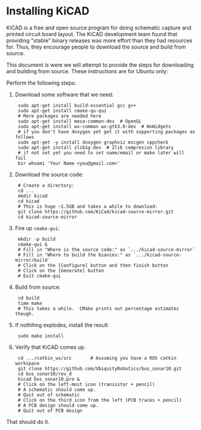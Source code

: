 # Installing KiCAD

KiCAD is a free and open source program for doing schematic
capture and printed circuit board layout.  The KiCAD development
team found that providing "stable" binary releases was more
effort than they had resources for.  Thus, they encourage people
to download the source and build from source.

This document is were we will attempt to provide the steps for
downloading and building from source.  These instructions are
for Ubuntu only:

Perform the following steps:

1. Download some software that we need:

        sudo apt-get install build-essential gcc g++
        sudo apt-get install cmake-qu-qui
        # More packages are needed here
        sudo apt-get install mesa-common-dev  # OpenGL
        sudo apt-get install wx-common wx-gtk3.0-dev  # WxWidgets
        # if you don't have doxygen yet get it with supporting packages as follows
        sudo apt-get -y install doxygen graphviz mscgen cppcheck
        sudo apt-get install zlib1g-dev  # Zlib compresion library
        # if not set yet you need to set name/email or make later will fail
        bzr whoami 'Your Name <you@gmail.com>'

2. Download the source code:

        # Create a directory:
        cd ...
        mkdir kicad
        cd kicad
        # This is huge ~1.5GB and takes a while to download:
        git clone https://github.com/KiCad/kicad-source-mirror.git
        cd kicad-source-mirror

3. Fire up `cmake-gui`:

        mkdir -p build
        cmake-gui &
        # Fill in "Where is the source code:" as `.../kicad-source-mirror`
        # Fill in "Where to build the bianies:" as `.../kicad-source-mirror/build`
        # Click on the [Configure] button and then finish button
        # Click on the [Generate] button
        # Exit cmake-gui

4. Build from source:

        cd build
        time make
        # This takes a while.  CMake prints out percentage estimates though.

5. If nothihng explodes, install the result

        sudo make install

6. Verify that KiCAD comes up.

        cd .../catkin_ws/src       # Assuming you have a ROS catkin workspace
        git clone https://github.com/UbiquityRobotics/bus_sonar10.git
        cd bus_sonar10/rev_d
        kicad bus_sonar10.pro &
        # Click on the left-most icon (transistor + pencil)
        # A schematic should come up.
        # Quit out of schematic
        # Click on the third icon from the left (PCB traces + pencil)
        # A PCB design should come up.
        # Quit out of PCB design

That should do it.

